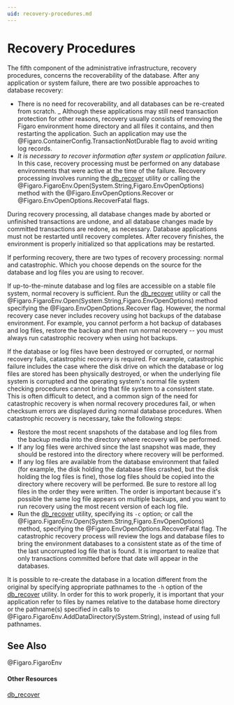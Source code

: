 ```yaml
---
uid: recovery-procedures.md
---
```


# Recovery Procedures

The fifth component of the administrative infrastructure, recovery procedures, concerns the recoverability of the database. After any application or system failure, there are two possible approaches to database recovery:
* There is no need for recoverability, and all databases can be re-created from scratch. _ Although these applications may still need transaction protection for other reasons, recovery usually consists of removing the Figaro environment home directory and all files it contains, and then restarting the application. Such an application may use the @Figaro.ContainerConfig.TransactionNotDurable flag to avoid writing log records.
* _It is necessary to recover information after system or application failure._ In this case, recovery processing must be performed on any database environments that were active at the time of the failure. Recovery processing involves running the [db_recover](xref:db_recover.md) utility or calling the @Figaro.FigaroEnv.Open(System.String,Figaro.EnvOpenOptions) method with the @Figaro.EnvOpenOptions.Recover or @Figaro.EnvOpenOptions.RecoverFatal flags.

During recovery processing, all database changes made by aborted or unfinished transactions are undone, and all database changes made by committed transactions are redone, as necessary. Database applications must not be restarted until recovery completes. After recovery finishes, the environment is properly initialized so that applications may be restarted.


If performing recovery, there are two types of recovery processing: normal and catastrophic. Which you choose depends on the source for the database and log files you are using to recover.


If up-to-the-minute database and log files are accessible on a stable file system, normal recovery is sufficient. Run the [db_recover](xref:db_recover.md) utility or call the @Figaro.FigaroEnv.Open(System.String,Figaro.EnvOpenOptions) method specifying the @Figaro.EnvOpenOptions.Recover flag. However, the normal recovery case never includes recovery using hot backups of the database environment. For example, you cannot perform a hot backup of databases and log files, restore the backup and then run normal recovery -- you must always run catastrophic recovery when using hot backups.


If the database or log files have been destroyed or corrupted, or normal recovery fails, catastrophic recovery is required. For example, catastrophic failure includes the case where the disk drive on which the database or log files are stored has been physically destroyed, or when the underlying file system is corrupted and the operating system's normal file system checking procedures cannot bring that file system to a consistent state. This is often difficult to detect, and a common sign of the need for catastrophic recovery is when normal recovery procedures fail, or when checksum errors are displayed during normal database procedures. When catastrophic recovery is necessary, take the following steps:
* Restore the most recent snapshots of the database and log files from the backup media into the directory where recovery will be performed.
* If any log files were archived since the last snapshot was made, they should be restored into the directory where recovery will be performed.
* If any log files are available from the database environment that failed (for example, the disk holding the database files crashed, but the disk holding the log files is fine), those log files should be copied into the directory where recovery will be performed. Be sure to restore all log files in the order they were written. The order is important because it's possible the same log file appears on multiple backups, and you want to run recovery using the most recent version of each log file.
* Run the [db_recover](xref:db_recover.md) utility, specifying its `-c` option; or call the @Figaro.FigaroEnv.Open(System.String,Figaro.EnvOpenOptions) method, specifying the @Figaro.EnvOpenOptions.RecoverFatal flag. The catastrophic recovery process will review the logs and database files to bring the environment databases to a consistent state as of the time of the last uncorrupted log file that is found. It is important to realize that only transactions committed before that date will appear in the databases.


It is possible to re-create the database in a location different from the original by specifying appropriate pathnames to the `-h` option of the [db_recover](xref:db_recover.md) utility. In order for this to work properly, it is important that your application refer to files by names relative to the database home directory or the pathname(s) specified in calls to @Figaro.FigaroEnv.AddDataDirectory(System.String), instead of using full pathnames.

## See Also

@Figaro.FigaroEnv

#### Other Resources
[db_recover](xref:db_recover.md)